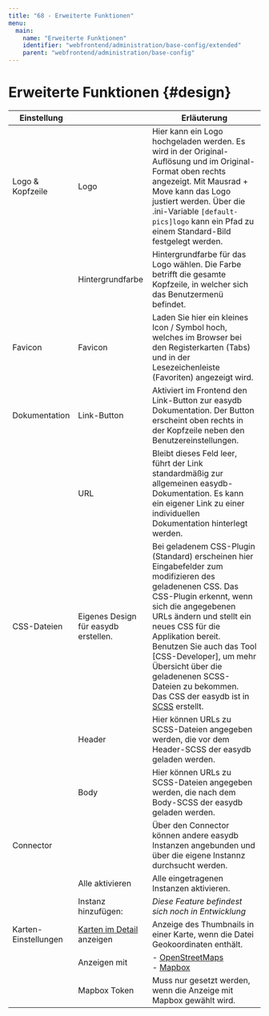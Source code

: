```yaml
---
title: "68 - Erweiterte Funktionen"
menu:
  main:
    name: "Erweiterte Funktionen"
    identifier: "webfrontend/administration/base-config/extended"
    parent: "webfrontend/administration/base-config"
---
```

# Erweiterte Funktionen {#design}

|Einstellung||Erläuterung|
|---|---|---|
|Logo & Kopfzeile|Logo|Hier kann ein Logo hochgeladen werden. Es wird in der Original-Auflösung und im Original-Format oben rechts angezeigt. Mit Mausrad + Move kann das Logo justiert werden. Über die .ini-Variable `[default-pics]logo` kann ein Pfad zu einem Standard-Bild festgelegt werden.|
||Hintergrundfarbe| Hintergrundfarbe für das Logo wählen. Die Farbe betrifft die gesamte Kopfzeile, in welcher sich das Benutzermenü befindet. |
|Favicon|Favicon| Laden Sie hier ein kleines Icon / Symbol hoch, welches im Browser bei den Registerkarten (Tabs) und in der Lesezeichenleiste (Favoriten) angezeigt wird. |
|Dokumentation|Link-Button|Aktiviert im Frontend den Link-Button zur easydb Dokumentation. Der Button erscheint oben rechts in der Kopfzeile neben den Benutzereinstellungen.|
||URL|Bleibt dieses Feld leer, führt der Link standardmäßig zur allgemeinen easydb-Dokumentation. Es kann ein eigener Link zu einer individuellen Dokumentation hinterlegt werden.|
|CSS-Dateien|Eigenes Design für easydb erstellen.|Bei geladenem CSS-Plugin (Standard) erscheinen hier Eingabefelder zum modifizieren des geladenenen CSS. Das CSS-Plugin erkennt, wenn sich die angegebenen URLs ändern und stellt ein neues CSS für die Applikation bereit. Benutzen Sie auch das Tool [CSS-Developer], um mehr Übersicht über die geladenenen SCSS-Dateien zu bekommen. <br> Das CSS der easydb ist in [SCSS](http://sass-lang.com/) erstellt.|
||Header| Hier können URLs zu SCSS-Dateien angegeben werden, die vor dem Header-SCSS der easydb geladen werden. |
||Body| Hier können URLs zu SCSS-Dateien angegeben werden, die nach dem Body-SCSS der easydb geladen werden. |
|Connector||Über den Connector können andere easydb Instanzen angebunden und über die eigene Instannz durchsucht werden.|
||Alle aktivieren|Alle eingetragenen Instanzen aktivieren.|
||Instanz hinzufügen:|*Diese Feature befindest sich noch in Entwicklung*|
|Karten-Einstellungen|[Karten im Detail](/de/webfrontend/datamanagement/search/detail) anzeigen|Anzeige des Thumbnails in einer Karte, wenn die Datei Geokoordinaten enthält.|
||Anzeigen mit|- [OpenStreetMaps](https://www.openstreetmap.org/) <br> - [Mapbox](https://www.mapbox.com/)|
||Mapbox Token| Muss nur gesetzt werden, wenn die Anzeige mit Mapbox gewählt wird.|








